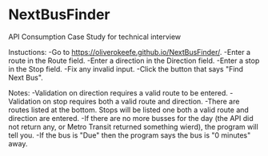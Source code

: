 # NextBusFinder
API Consumption Case Study for technical interview

Instuctions:
-Go to https://oliverokeefe.github.io/NextBusFinder/.
-Enter a route in the Route field.
-Enter a direction in the Direction field.
-Enter a stop in the Stop field.
-Fix any invalid input.
-Click the button that says "Find Next Bus".

Notes:
-Validation on direction requires a valid route to be entered.
-Validation on stop requires both a valid route and direction.
-There are routes listed at the bottom. Stops will be listed one both a valid route and direction are entered.
-If there are no more busses for the day (the API did not return any, or Metro Transit returned something wierd), the program will tell you.
-If the bus is "Due" then the program says the bus is "0 minutes" away.









